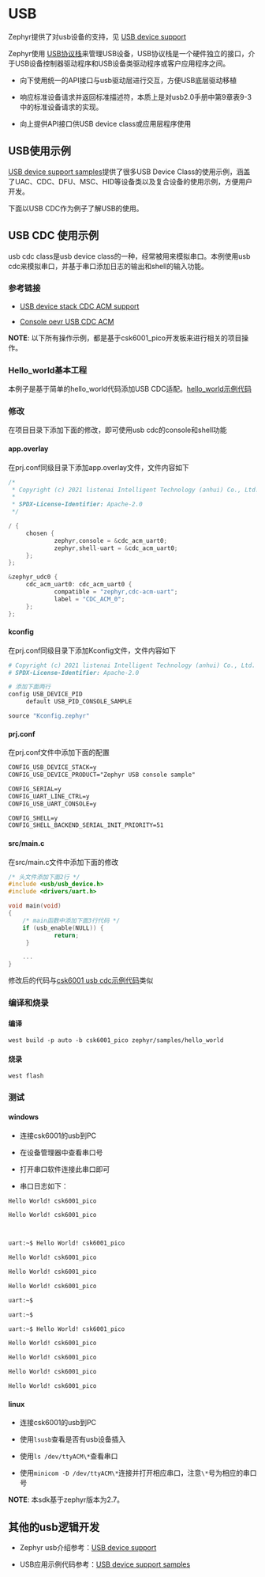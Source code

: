 # USB

Zephyr提供了对usb设备的支持，见 [USB device
support](https://docs.zephyrproject.org/latest/reference/usb/index.html)

Zephyr使用
[USB协议栈](https://docs.zephyrproject.org/latest/reference/usb/uds.html)来管理USB设备，USB协议栈是一个硬件独立的接口，介于USB设备控制器驱动程序和USB设备类驱动程序或客户应用程序之间。


* 向下使用统一的API接口与usb驱动层进行交互，方便USB底层驱动移植


* 响应标准设备请求并返回标准描述符，本质上是对usb2.0手册中第9章表9-3中的标准设备请求的实现。


* 向上提供API接口供USB device class或应用层程序使用

## USB使用示例

[USB device support
samples](https://docs.zephyrproject.org/latest/samples/subsys/usb/usb.html)提供了很多USB
Device
Class的使用示例，涵盖了UAC、CDC、DFU、MSC、HID等设备类以及复合设备的使用示例，方便用户开发。

下面以USB CDC作为例子了解USB的使用。

## USB CDC 使用示例

usb cdc class是usb device class的一种，经常被用来模拟串口。本例使用usb cdc来模拟串口，并基于串口添加日志的输出和shell的输入功能。

### 参考链接


* [USB device stack CDC ACM
support](https://docs.zephyrproject.org/latest/reference/usb/uds_cdc_acm.html)


* [Console oevr USB CDC
ACM](https://docs.zephyrproject.org/latest/samples/subsys/usb/console/README.html)

**NOTE**: 以下所有操作示例，都是基于csk6001_pico开发板来进行相关的项目操作。

### Hello_world基本工程

本例子是基于简单的hello_world代码添加USB CDC适配。[hello_world示例代码](https://cloud.listenai.com/zephyr/zephyr/-/tree/master/samples/boards/csk6001/subsys/usb/cdc/console_shell)
### 修改

在项目目录下添加下面的修改，即可使用usb cdc的console和shell功能

#### app.overlay

在prj.conf同级目录下添加app.overlay文件，文件内容如下

```c
/*
 * Copyright (c) 2021 listenai Intelligent Technology (anhui) Co., Ltd.
 *
 * SPDX-License-Identifier: Apache-2.0
 */

/ {
     chosen {
             zephyr,console = &cdc_acm_uart0;
             zephyr,shell-uart = &cdc_acm_uart0;
     };
};

&zephyr_udc0 {
     cdc_acm_uart0: cdc_acm_uart0 {
             compatible = "zephyr,cdc-acm-uart";
             label = "CDC_ACM_0";
     };
};
```

#### kconfig

在prj.conf同级目录下添加Kconfig文件，文件内容如下

```makefile
# Copyright (c) 2021 listenai Intelligent Technology (anhui) Co., Ltd.
# SPDX-License-Identifier: Apache-2.0

# 添加下面两行
config USB_DEVICE_PID
     default USB_PID_CONSOLE_SAMPLE

source "Kconfig.zephyr"
```

#### prj.conf

在prj.conf文件中添加下面的配置

```default
CONFIG_USB_DEVICE_STACK=y
CONFIG_USB_DEVICE_PRODUCT="Zephyr USB console sample"

CONFIG_SERIAL=y
CONFIG_UART_LINE_CTRL=y
CONFIG_USB_UART_CONSOLE=y

CONFIG_SHELL=y
CONFIG_SHELL_BACKEND_SERIAL_INIT_PRIORITY=51
```

#### src/main.c

在src/main.c文件中添加下面的修改

```c
/* 头文件添加下面2行 */
#include <usb/usb_device.h>
#include <drivers/uart.h>

void main(void)
{
    /* main函数中添加下面3行代码 */
    if (usb_enable(NULL)) {
             return;
     }

    ...
}
```

修改后的代码与[csk6001 usb
cdc示例代码](https://cloud.listenai.com/zephyr/zephyr/-/tree/master/samples/boards/csk6001/subsys/usb/cdc/console_shell)类似

### 编译和烧录

#### 编译

```shell
west build -p auto -b csk6001_pico zephyr/samples/hello_world
```

#### 烧录

```shell
west flash
```

### 测试

#### windows


* 连接csk6001的usb到PC


* 在设备管理器中查看串口号


* 打开串口软件连接此串口即可


* 串口日志如下：

```default
Hello World! csk6001_pico

Hello World! csk6001_pico



uart:~$ Hello World! csk6001_pico

Hello World! csk6001_pico

Hello World! csk6001_pico

Hello World! csk6001_pico

uart:~$

uart:~$

uart:~$ Hello World! csk6001_pico

Hello World! csk6001_pico

Hello World! csk6001_pico

Hello World! csk6001_pico

Hello World! csk6001_pico
```

#### linux


* 连接csk6001的usb到PC


* 使用`lsusb`查看是否有usb设备插入


* 使用`ls /dev/ttyACM\*`查看串口


* 使用`minicom -D /dev/ttyACM\*`连接并打开相应串口，注意`\*`号为相应的串口号

**NOTE**: 本sdk基于zephyr版本为2.7。

## 其他的usb逻辑开发


* Zephyr usb介绍参考：[USB device
support](https://docs.zephyrproject.org/latest/reference/usb/index.html)


* USB应用示例代码参考：[USB device support
samples](https://docs.zephyrproject.org/latest/samples/subsys/usb/usb.html)
